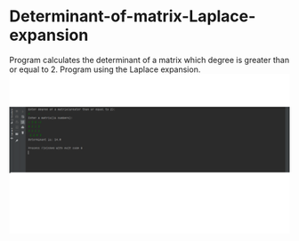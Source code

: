 # Determinant-of-matrix-Laplace-expansion
Program calculates the determinant of a matrix which degree is greater than or equal to 2.
Program using the Laplace expansion.
![program](./images/screen.png) 

